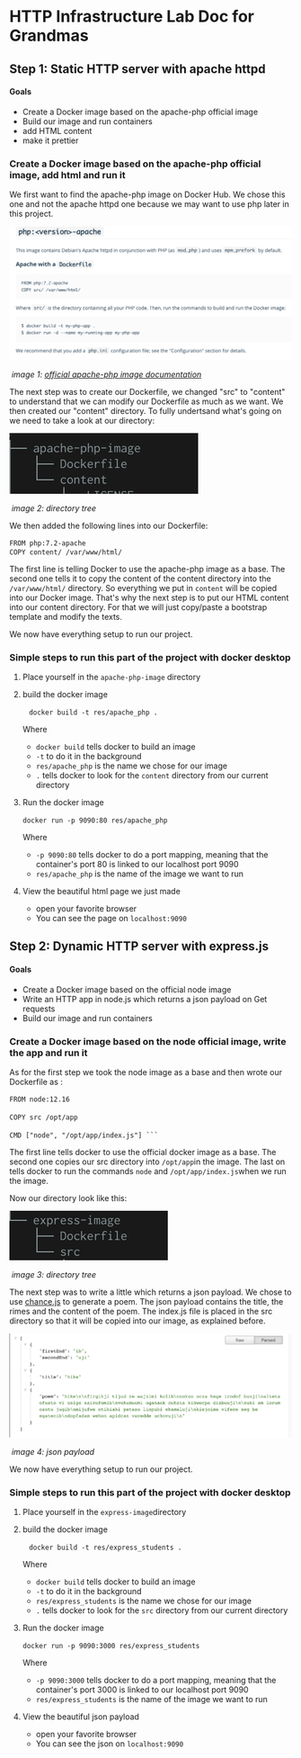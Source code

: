 # HTTP Infrastructure Lab Doc for Grandmas

## Step 1: Static HTTP server with apache httpd

#### Goals 

- Create a Docker image based on the apache-php official image
- Build our image and run containers
- add HTML content
- make it prettier

###  Create a Docker image based on the apache-php official image, add html and run it 

We first want to find the apache-php image on Docker Hub. We chose this one and not the apache httpd one because we may want to use php later in this project.

![apache-php](./pics/apache-php.png)

​		*image 1: [official apache-php image documentation](https://hub.docker.com/_/php/)* 

The next step was to create our Dockerfile, we changed "src" to "content" to understand that we can modify our Dockerfile as much as we want. We then created our "content" directory. To fully undertsand what's going on we need to take a look at our directory:

![step1-tree](./pics/step1-tree.png)

​																	*image 2: directory tree*

We then added the following lines into our Dockerfile:

``` FROM php:7.2-apache
FROM php:7.2-apache
COPY content/ /var/www/html/
```

The first line is telling Docker to use the apache-php image as a base. The second one tells it to copy the content of the content directory into the `/var/www/html/` directory. So everything we put in `content` will be copied into our Docker image. That's why the next step is to put our HTML content into our content directory. For that we will just copy/paste a bootstrap template and modify the texts. 

We now have everything setup to run our project.

### Simple steps to run this part of the project with docker desktop 

1. Place yourself in the `apache-php-image` directory 

2. build the docker image 

   ​	` docker build -t res/apache_php .` 

   Where 

   - `docker build` tells docker to build an image
   - `-t` to do it in the background 
   - `res/apache_php` is the name we chose for our image
   - `.` tells docker to look for the `content` directory from our current directory

3. Run the docker image 

   `docker run -p 9090:80 res/apache_php`

   Where 

   - `-p 9090:80` tells docker to do a port mapping, meaning that the container's port 80 is linked to our localhost port 9090
   - `res/apache_php` is the name of the image we want to run

4. View the beautiful html page we just made

   - open your favorite browser 
   - You can see the page on `localhost:9090` 



## Step 2: Dynamic HTTP server with express.js

#### Goals

- Create a Docker image based on the official node image
- Write an HTTP app in node.js which returns a json payload on Get requests
- Build our image and run containers

### Create a Docker image based on the node official image, write the app and run it 

As for the first step we took the node image as a base and then wrote our Dockerfile as :

``` 
FROM node:12.16

COPY src /opt/app

CMD ["node", "/opt/app/index.js"] ```
```

The first line tells docker to use the official docker image as a base. The second one copies our src directory into `/opt/app`in the image. The last on tells docker to run the commands `node` and `/opt/app/index.js`when we run the image. 

Now our directory look like this: 

![step2-tree](./pics/step2-tree.png)

​																		*image 3: directory tree*

The next step was to write a little which returns a json payload. We chose to use [chance.js](https://chancejs.com/) to generate a poem. The json payload contains the title, the rimes and the content of the poem. The index.js file is placed in the src directory so that it will be copied into our image, as explained before.

![json-payload](./pics/json-payload.png)

​		*image 4: json payload*

We now have everything setup to run our project.

### Simple steps to run this part of the project with docker desktop 

1. Place yourself in the `express-image`directory

2. build the docker image 

   ​	` docker build -t res/express_students .` 

   Where 

   - `docker build` tells docker to build an image
   - `-t` to do it in the background 
   - `res/express_students` is the name we chose for our image
   - `.` tells docker to look for the `src` directory from our current directory

3. Run the docker image 

   `docker run -p 9090:3000 res/express_students`

   Where 

   - `-p 9090:3000` tells docker to do a port mapping, meaning that the container's port 3000 is linked to our localhost port 9090
   - `res/express_students` is the name of the image we want to run

4. View the beautiful json payload

   - open your favorite browser 
   - You can see the json on `localhost:9090` 











